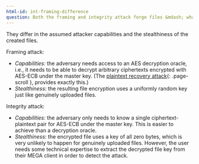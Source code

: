 ```yaml
---
html-id: int-framing-difference
question: Both the framing and integrity attack forge files &mdash; what's the difference between them?
---
```


They differ in the assumed attacker capabilities and the stealthiness of the created files.

Framing attack:
- _Capabilities:_ the adversary needs access to an AES decryption oracle, i.e., it needs to be able to decrypt arbitrary ciphertexts encrypted with AES-ECB under the master key. (The [plaintext recovery attack](#pt-recovery){: .page-scroll }, provides exactly this.)
- _Stealthiness:_ the resulting file encryption uses a uniformly random key just like genuinely uploaded files.

Integrity attack:
- _Capabilities:_ the adversary only needs to know a single ciphertext-plaintext pair for AES-ECB under the master key. This is easier to achieve than a decryption oracle.
- _Stealthiness:_ the encrypted file uses a key of all zero bytes, which is very unlikely to happen for genuinely uploaded files. However, the user needs some technical expertise to extract the decrypted file key from their MEGA client in order to detect the attack.
